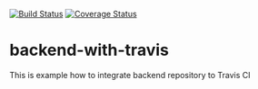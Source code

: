 [![Build Status](https://travis-ci.org/VaraKatare/backend-with-travis.svg?branch=master)](https://travis-ci.org/VaraKatare/backend-with-travis) [![Coverage Status](https://coveralls.io/repos/github/VaraKatare/backend-with-travis/badge.svg?branch=master)](https://coveralls.io/github/VaraKatare/backend-with-travis?branch=master)

# backend-with-travis

This is example how to integrate backend repository to Travis CI


